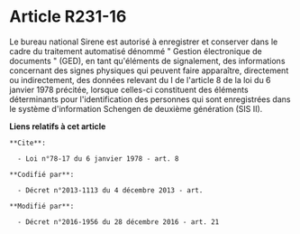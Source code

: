 # Article R231-16

Le bureau national Sirene est autorisé à enregistrer et conserver dans le cadre du traitement automatisé dénommé " Gestion
électronique de documents " (GED), en tant qu'éléments de signalement, des informations concernant des signes physiques qui
peuvent faire apparaître, directement ou indirectement, des données relevant du I de l'article 8 de la loi du 6 janvier 1978
précitée, lorsque celles-ci constituent des éléments déterminants pour l'identification des personnes qui sont enregistrées
dans le système d'information Schengen de deuxième génération (SIS II).

**Liens relatifs à cet article**

	**Cite**:

	  - Loi n°78-17 du 6 janvier 1978 - art. 8

	**Codifié par**:

	  - Décret n°2013-1113 du 4 décembre 2013 - art.

	**Modifié par**:

	  - Décret n°2016-1956 du 28 décembre 2016 - art. 21
